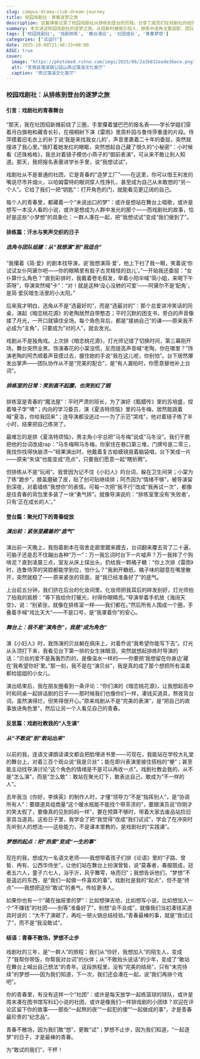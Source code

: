 ```yaml
---
slug: campus-drama-club-dream-journey
title: 校园戏剧社：青春逐梦之旅
description: 这篇博客记录了校园戏剧社从排练到登台的历程。分享了成员们在戏剧社的经历，包括排练时的趣事与成长、登台的紧张与投入，以及收获的自信和能力。适合对校园社团活动感兴趣的读者，能从中感受到青春逐梦的激情与意义。
summary: 本文讲述校园戏剧社的逐梦之旅。从招新时被吸引加入，排练中选角注重适配、团队协作，经历欢笑与汗水；登台演出前紧张但有底气，舞台上沉浸角色；还谈及戏剧社带来的成长，鼓励大家勇敢逐梦。
tags: ['校园戏剧社', '戏剧排练', '舞台演出', '社团成长', '青春梦想']
categories: ["试运行"]
date: 2025-10-08T21:48:23+08:00
AIGC: true
cover:
  image: "https://photobed.rutno.com/imgs/2025/06/2a3b832eade36ace.png"
  alt: "苍南县藻溪镇公园山燕过藻溪文化客厅"
  caption: "燕过藻溪文化客厅"
---
```

### 校园戏剧社：从排练到登台的逐梦之旅  


#### 引言：戏剧社的青春舞台  

“那天，我在社团招新摊前绕了三圈，手里攥着皱巴巴的报名表——学长学姐们穿着月白旗袍和藏青长衫，在梧桐树下演《雷雨》里周朴园与鲁侍萍重逢的片段。侍萍摸着旧毛衣上的补丁说‘我是来找我女儿的’，声音里裹着二十年的委屈，突然就撞进了我心里。”我盯着她发红的眼眶，突然想起自己藏了很久的“小秘密”：小时候看《还珠格格》，我总对着镜子模仿小燕子的“御前表演”，可从来不敢让别人知道。那天，我把报名表塞进学长手里，说“我想试试”。  

戏剧社从不是普通的社团，它是青春的“造梦工厂”——在这里，你可以借王利发的嘴说尽市井烟火，以哈姆雷特的眼洞穿人性挣扎，甚至成为自己从未敢想的“另一个人”。它给了我们一把“钥匙”：打开角色的门，就能看见更辽阔的自己。  

每个人的青春里，都藏着一个“未说出口的梦”：或许是想站在舞台上唱歌，或许是想写一本没人看的小说，或许是想成为人群中发光的那个——而戏剧社的故事，恰好是这些“小梦想”的具象化：一群人凑在一起，把“我想试试”变成“我们做到了”。  


#### 排练篇：汗水与笑声交织的日子  

##### 选角与团队组建：从“我想演”到“我适合”  

“我攥着《简·爱》的剧本找导演，说‘我想演简·爱’，他上下扫了我一眼，笑着说‘你试试女仆阿黛尔吧——你的眼睛里有股子古灵精怪的劲儿’。”一开始我还委屈：“女仆算什么角色？”直到彩排时，我戴着卷毛假发，举着小阳伞喊“简小姐，来喝下午茶呀”，导演突然喊“卡”：“对！就是这种‘没心没肺的可爱’——阿黛尔不是‘配角’，是简·爱灰暗生活里的小太阳。”  

后来我才明白，选角从不是“选最好的”，而是“选最对的”：那个总爱讲冷笑话的同桌，演起《暗恋桃花源》的老陶居然自带憨态；平时沉默的团支书，旁白的声音像揉了月光，一开口就镇住全场。每个角色背后，都是“接纳自己”的课——原来我不必成为“主角”，只要成为“对的人”，就会发光。  

戏剧从不是独角戏。上次排《暗恋桃花源》，灯光师记错了切换时间，第三幕刚开场，舞台突然全黑。饰演春花的小棠没慌，反而提高声音喊“老陶，你在哪里？”饰演老陶的阿杰顺着声音摸过去，握住她的手说“我在这儿呢，你别怕”。台下居然爆发出掌声——团队协作从不是“完美的配合”，是“有人漏拍时，你愿意替他补上台词”。  

##### 排练室的日常：笑到直不起腰，也哭到红了眼  

排练室是青春的“魔法屋”：平时严肃的班长，为了演好《甄嬛传》里的苏培盛，捏着嗓子学“喳”；内向的学习委员，演《夏洛特烦恼》里的马冬梅，居然能跳着喊“夏洛，你给我回来”；连导演都没逃过——为了示范“哭戏”，他对着镜子练了半小时，结果把自己练哭了。  

最难忘的是排《夏洛特烦恼》，男主角小宇总把“马冬梅”说成“马冬没”。我们干脆把他的台词改成rap：“马冬梅啊马冬梅，你家住在巷口第三堆，门牌号是二零三，我找你找得快崩溃～”结果演出时，他戴着复古蛤蟆镜晃着脑袋唱，台下笑成一片——原来“失误”也能变成“亮点”，只要我们愿意一起“瞎折腾”。  

但排练从不是“玩闹”。我曾因为记不住《小妇人》的台词，躲在卫生间哭；小棠为了练“跪步”，膝盖磨破了皮，贴了创可贴继续排；阿杰因为“情绪不够”，被导演留到深夜，对着墙练“我想你”的表情。可每一次把“我不行”改成“我再试一次”，都像是往青春的背包里多装了一块“勇气砖”。就像导演说的：“排练室里没有‘失败者’，只有‘正在成长的人’。”  


#### 登台篇：聚光灯下的青春绽放  

##### 演出前：紧张里藏着的“底气”  

演出前一天晚上，我抱着剧本在宿舍走廊里踱来踱去，台词翻来覆去背了二十遍，可脑子还是忍不住蹦出各种“万一”：万一我忘词时台下一片嘘声？万一我摔了个狗啃泥？直到凌晨三点，室友从床上探出头，扔给我一颗橘子糖：“你上次排《雷雨》时，连鲁侍萍的哭腔都能学到位，怕什么？”我剥开糖纸，橘子味的甜意在嘴里散开，突然就稳了——原来紧张的背面，是“我已经准备好了”的底气。  

上台前五分钟，我们挤在后台的化妆间里。化妆师把我耳后的碎发别好，灯光师拍了拍我的肩膀：“等下我给你打暖光，衬得你眼睛亮。”导演举着手机放《海阔天空》，说：“别紧张，就像在排练室一样——我们都在。”然后所有人围成一个圈，手叠着手喊“戏比天大”——不是口号，是“我罩着你”的安心。  

##### 舞台上：我不是“演角色”，我是“成为角色”  

演《小妇人》时，我饰演的贝丝躺在病床上，对着乔说“我希望你能写下去”。灯光从头顶打下来，我看见台下第一排的女生抹眼泪，突然就想起排练时导演的话：“贝丝的爱不是轰轰烈烈的，是像温水一样的——你要把‘我想留在你身边’藏在‘我希望你好’里。”那一刻，我不是在“演贝丝”，我是真的成了那个想把所有温柔都给姐姐的小女儿。  

演出结束后，我在朋友圈看到一条评论：“你们演的《暗恋桃花源》，让我想起高中时和同桌一起排话剧的日子——那时候我们也像你们一样，凑钱买道具，熬夜背台词，虽然演得烂，但笑得很开心。”原来戏剧从不是“完美的表演”，是“把自己的故事放进角色里”，然后让另一个人看见自己的青春。  


#### 反思篇：戏剧社教我的“人生课”  

##### 从“不敢说”到“敢站出来”  

以前的我，连语文课朗读课文都会把脸埋进书里——可现在，我能站在学校大礼堂的舞台上，对着三百个观众说“我是贝丝”；能在即兴表演里接住搭档的“梗”；甚至能主动找导演讨论“这个角色的情绪是不是可以再收一点”。戏剧社教会我的，从不是“怎么演”，而是“怎么敢”：敢站在聚光灯下，敢表达自己，敢成为“不一样的人”。  

去年我当《你好，李焕英》的制作人时，才懂“领导力”不是“指挥别人”，是“协调所有人”：要跟道具组商量“这个暖水瓶能不能找个带茶渍的”，要跟演员说“你刚才的笑太假了，要像真的见到妈妈一样”，要在预算不够时，带着大家去废品站捡旧家具当道具。这些日子里，我学会了把“我觉得”改成“我们试试”，学会了在冲突时先听别人的想法——这些能力，不是课本里教的，是戏剧社的“实践课”。  

##### 梦想的起点：把“热爱”变成“一生的事”  

现在的我，想成为一名语文老师——我想带着孩子们排《论语》里的“子路、曾皙、冉有、公西华侍坐”，让他们站在舞台上扮演曾皙，说“莫春者，春服既成，冠者五六人，童子六七人，浴乎沂，风乎舞雩，咏而归”；我想告诉他们，“梦想”不是遥远的东西，是“我们一起做一件喜欢的事”。戏剧社是我的“起点”，但不是“终点”——我想把这份“敢试”的勇气，传给更多人。  

如果你也有一个“藏在抽屉里的梦”：比如想弹吉他，比如想写小说，比如想加入一个“不赚钱”的社团——别等“准备好了”，别想“会不会成”，就像我们当初凑钱买道具时说的：“大不了演砸了，再吃一顿火锅总结经验。”青春最棒的事，就是“我试过了”，而不是“我没敢试”。  


#### 结语：青春不散场，梦想不止步  

戏剧社的三年，是“一群人”的旅程：我们从“你好，我想加入”的陌生人，变成了“我帮你带饭，你帮我对台词”的伙伴；从“不敢抬头说话”的少年，变成了“敢站在舞台上喊出自己想法”的青年。这段旅程里，没有“完美的结局”，只有“未完待续”的梦想——因为我们知道，下一次，我们还会凑在一起，说“我们再排个戏吧”。  

你的青春里，有没有这样一个“社团”：或许是每天放学一起练篮球的球队，或许是周末凑在图书馆写科幻小说的社团，或许是像我们一样排戏剧的小团体？欢迎在评论区留下你的故事——那些“一起熬的夜”“一起犯的傻”“一起做成的事”，才是青春最珍贵的“纪念品”。  

青春不散场，因为我们敢“想”，更敢“试”；梦想不止步，因为我们知道，“一起逐梦”的日子，才是最棒的青春。  

为“敢试的我们”，干杯！
    